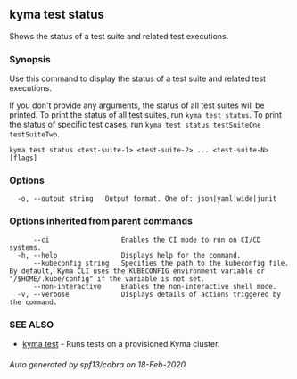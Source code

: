 ## kyma test status

Shows the status of a test suite and related test executions.

### Synopsis

Use this command to display the status of a test suite and related test executions.

If you don't provide any arguments, the status of all test suites will be printed.
To print the status of all test suites, run `kyma test status`.
To print the status of specific test cases, run `kyma test status testSuiteOne testSuiteTwo`.


```
kyma test status <test-suite-1> <test-suite-2> ... <test-suite-N> [flags]
```

### Options

```
  -o, --output string   Output format. One of: json|yaml|wide|junit
```

### Options inherited from parent commands

```
      --ci                  Enables the CI mode to run on CI/CD systems.
  -h, --help                Displays help for the command.
      --kubeconfig string   Specifies the path to the kubeconfig file. By default, Kyma CLI uses the KUBECONFIG environment variable or "/$HOME/.kube/config" if the variable is not set.
      --non-interactive     Enables the non-interactive shell mode.
  -v, --verbose             Displays details of actions triggered by the command.
```

### SEE ALSO

* [kyma test](kyma_test.md)	 - Runs tests on a provisioned Kyma cluster.

###### Auto generated by spf13/cobra on 18-Feb-2020

